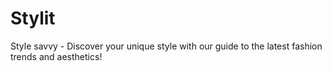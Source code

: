 # Stylit
Style savvy  - Discover your unique style with our guide to the latest fashion trends and aesthetics!
